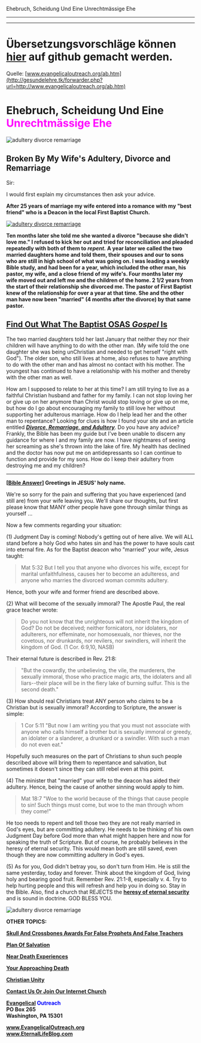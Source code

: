 <!--t Ehebruch, Scheidung Und Eine Unrechtmässige Ehe - in Arbeit (0% übersetzt) t-->
<!--d Pornografiesucht, Pornografie, Porno, Sucht, Süchtig, Pornografiesüchtig, Freiheit von Pornografiesucht, Freiheit von Pornografie, Begierde, Begierden, Lust, Geil, Wollust, Schmutzige Gedanken, Freiheit von Schmutzigen Gedanken d-->

Ehebruch, Scheidung Und Eine Unrechtmässige Ehe

- - - 
- - -

# Übersetzungsvorschläge können [hier](https://github.com/gesundelehre/gesundelehre_translate/blob/master/content/static/unzucht-homosexualitaet-ehebruch/ehebruch-scheidung-und-eine-unrechtmaessige-ehe.md) auf github gemacht werden.

Quelle: [www.evangelicaloutreach.org/ab.htm](http://gesundelehre.tk/forwarder.php?url=http://www.evangelicaloutreach.org/ab.htm)


# Ehebruch, Scheidung Und Eine <font color="magenta">Unrechtmässige Ehe</font>


![adultery divorce remarriage](../../files/pictures/021.gif)


## Broken By My Wife's Adultery, Divorce and Remarriage

Sir:

I would first explain my circumstances then ask your advice.

**After 25 years of marriage my wife entered into a romance with my "best friend" who is a Deacon in the local First Baptist Church.** 

[![adultery divorce remarriage](../../files/pictures/adultery-divorce-remarriage-osas.jpg "Eternal security HERESY leads at times to adultery, divorce and remarriage.")](http://gesundelehre.tk/forwarder.php?url=http://www.evangelicaloutreach.org/divorce.html)

**Ten months later she told me she wanted a divorce "because she didn't love me." I refused to kick her out and tried for reconciliation and pleaded repeatedly with both of them to _repent._ A year later we called the two married daughters home and told them, their spouses and our to sons who are still in high school of what was going on. I was leading a weekly Bible study, and had been for a year, which included the other man, his pastor, my wife, and a close friend of my wife's. Four months later my wife moved out and left me and the children of the home. 2 1/2 years from the start of their relationship she divorced me. The pastor of First Baptist knew of the relationship for over a year at that time. She and the other man have now been "married" (4 months after the divorce) by that same pastor.**

## [Find Out What The Baptist OSAS _Gospel_ Is](http://gesundelehre.tk/forwarder.php?url=http://www.evangelicaloutreach.org/whichgospel.htm)

The two married daughters told her last January that neither they nor their children will have anything to do with the other man. (My wife told the one daughter she was being unChristian and needed to get herself "right with God"). The older son, who still lives at home, also refuses to have anything to do with the other man and has almost no contact with his mother. The youngest has continued to have a relationship with his mother and thereby with the other man as well.

How am I supposed to relate to her at this time? I am still trying to live as a faithful Christian husband and father for my family. I can not stop loving her or give up on her anymore than Christ would stop loving or give up on me, but how do I go about encouraging my family to still love her without supporting her adulterous marriage. How do I help lead her and the other man to repentance? Looking for clues is how I found your site and an article entitled _**[Divorce, Remarriage, and Adultery](http://gesundelehre.tk/forwarder.php?url=http://www.evangelicaloutreach.org/divorce.html)**_. Do you have any advice? Frankly, the Bible has been my guide but I've been unable to discern any guidance for where I and my family are now. I have nightmares of seeing her screaming as she's thrown into the lake of fire. My health has declined and the doctor has now put me on antidepressants so I can continue to function and provide for my sons. How do I keep their adultery from destroying me and my children?

* * *

**[[Bible Answer](http://gesundelehre.tk/forwarder.php?url=http://www.evangelicaloutreach.org/bible-answers.html)] Greetings in JESUS' holy name.**

We're so sorry for the pain and suffering that you have experienced (and still are) from your wife leaving you. We'll share our thoughts, but first please know that MANY other people have gone through similar things as yourself ...

Now a few comments regarding your situation:

(1) Judgment Day is coming! Nobody's getting out of here alive. We will ALL stand before a holy God who hates sin and has the power to have souls cast into eternal fire. As for the Baptist deacon who "married" your wife, Jesus taught:

> Mat 5:32 But I tell you that anyone who divorces his wife, except for marital unfaithfulness, causes her to become an adulteress, and anyone who marries the divorced woman commits adultery.

Hence, both your wife and former friend are described above.

(2) What will become of the sexually immoral? The Apostle Paul, the real grace teacher wrote:

> Do you not know that the unrighteous will not inherit the kingdom of God? Do not be deceived; neither fornicators, nor idolaters, nor adulterers, nor effeminate, nor homosexuals, nor thieves, nor the covetous, nor drunkards, nor revilers, nor swindlers, will inherit the kingdom of God. (1 Cor. 6:9,10, NASB)

Their eternal future is described in Rev. 21:8:

> "But the cowardly, the unbelieving, the vile, the murderers, the sexually immoral, those who practice magic arts, the idolaters and all liars--their place will be in the fiery lake of burning sulfur. This is the second death."

(3) How should real Christians treat ANY person who claims to be a Christian but is sexually immoral? According to Scripture, the answer is simple:

> 1 Cor 5:11 "But now I am writing you that you must not associate with anyone who calls himself a brother but is sexually immoral or greedy, an idolater or a slanderer, a drunkard or a swindler. With such a man do not even eat."

Hopefully such measures on the part of Christians to shun such people described above will bring them to repentance and salvation, but sometimes it doesn't since they can still rebel even at this point.

(4) The minister that "married" your wife to the deacon has aided their adultery. Hence, being the cause of another sinning would apply to him.

> Mat 18:7 "Woe to the world because of the things that cause people to sin! Such things must come, but woe to the man through whom they come!"

He too needs to repent and tell those two they are not really married in God's eyes, but are committing adultery. He needs to be thinking of his own Judgment Day before God more than what might happen here and now for speaking the truth of Scripture. But of course, he probably believes in the heresy of eternal security. This would mean both are still saved, even though they are now committing adultery in God's eyes.

(5) As for you, God didn't betray you, so don't turn from Him. He is still the same yesterday, today and forever. Think about the kingdom of God, living holy and bearing good fruit. Remember Rev. 21:1-8, especially v. 4\. Try to help hurting people and this will refresh and help you in doing so. Stay in the Bible. Also, find a church that REJECTS the **[heresy of eternal security](http://gesundelehre.tk/forwarder.php?url=http://www.evangelicaloutreach.org/eternal-security.html)** and is sound in doctrine. GOD BLESS YOU.

![adultery divorce remarriage](../../files/pictures/line2.gif)

**OTHER TOPICS:**

**[Skull And Crossbones Awards For False Prophets And False Teachers](http://gesundelehre.tk/forwarder.php?url=http://www.evangelicaloutreach.org/Skull_And_Crossbones.html)**

**[Plan Of Salvation](http://gesundelehre.tk/forwarder.php?url=http://www.evangelicaloutreach.org/plan-of-salvation.html)**

**[Near Death Experiences](http://gesundelehre.tk/forwarder.php?url=http://www.evangelicaloutreach.org/nde.html)**

**[Your Approaching Death](http://gesundelehre.tk/forwarder.php?url=http://www.evangelicaloutreach.org/approaching-death.html)**

**[Christian Unity](http://gesundelehre.tk/forwarder.php?url=http://www.evangelicaloutreach.org/unity.html)**

[**Contact Us Or Join Our Internet Church**](http://gesundelehre.tk/forwarder.php?url=http://www.evangelicaloutreach.org/contact.html)

**[Evangelical](http://gesundelehre.tk/forwarder.php?url=http://www.evangelicaloutreach.org/index.html) <font color="blue">Outreach</font>**  
**PO Box 265**  
**Washington, PA 15301**

**www.EvangelicalOutreach.org**  
**www.EternalLifeBlog.com**